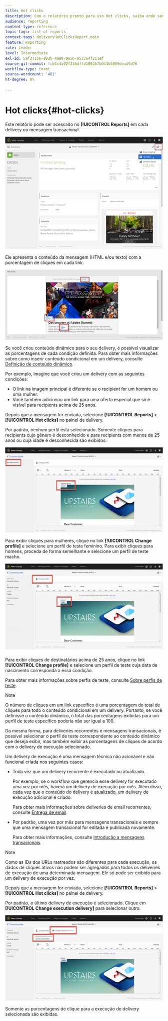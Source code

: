 ```yaml
---
title: Hot clicks
description: Com o relatório pronto para uso Hot clicks, saiba onde seu cliente clicou em seu delivery.
audience: reporting
content-type: reference
topic-tags: list-of-reports
context-tags: deliveryHotClicksReport,main
feature: Reporting
role: Leader
level: Intermediate
exl-id: 5af37156-e93b-4ae9-9856-053364f211ef
source-git-commit: fcb5c4a92f23bdffd1082b7b044b5859dead9d70
workflow-type: tm+mt
source-wordcount: '481'
ht-degree: 0%

---
```


# Hot clicks{#hot-clicks}

Este relatório pode ser acessado no **[!UICONTROL Reports]** em cada delivery ou mensagem transacional.

![](assets/delivery_reports_hot-clicks_4.png)

Ele apresenta o conteúdo da mensagem (HTML e/ou texto) com a porcentagem de cliques em cada link.

![](assets/delivery_reports_10.png)

Se você criou conteúdo dinâmico para o seu delivery, é possível visualizar as porcentagens de cada condição definida. Para obter mais informações sobre como inserir conteúdo condicional em um delivery, consulte [Definição de conteúdo dinâmico](../../designing/using/personalization.md#defining-dynamic-content-in-an-email).

Por exemplo, imagine que você criou um delivery com as seguintes condições:

* O link na imagem principal é diferente se o recipient for um homem ou uma mulher.
* Você também adicionou um link para uma oferta especial que só é visível para recipients acima de 25 anos.

Depois que a mensagem for enviada, selecione **[!UICONTROL Reports]** > **[!UICONTROL Hot clicks]** no painel de delivery.

Por padrão, nenhum perfil está selecionado. Somente cliques para recipients cujo gênero é desconhecido e para recipients com menos de 25 anos ou cuja idade é desconhecida são exibidos.

![](assets/delivery_reports_hot-clicks_1.png)

Para exibir cliques para mulheres, clique no link **[!UICONTROL Change profile]** e selecione um perfil de teste feminino. Para exibir cliques para homens, proceda de forma semelhante e selecione um perfil de teste macho.

![](assets/delivery_reports_hot-clicks_2.png)

Para exibir cliques de destinatários acima de 25 anos, clique no link **[!UICONTROL Change profile]** e selecione um perfil de teste cuja data de nascimento corresponda a essa condição.

Para obter mais informações sobre perfis de teste, consulte [Sobre perfis de teste](../../audiences/using/managing-test-profiles.md).

>[!NOTE]
>
>O número de cliques em um link específico é uma porcentagem do total de cliques para todo o conteúdo condicional em um delivery. Portanto, se você definisse o conteúdo dinâmico, o total das porcentagens exibidas para um perfil de teste específico poderia não ser igual a 100.

Da mesma forma, para deliveries recorrentes e mensagens transacionais, é possível selecionar o perfil de teste correspondente ao conteúdo dinâmico que deseja exibir, mas também exibir as porcentagens de cliques de acordo com o delivery de execução selecionado.

Um delivery de execução é uma mensagem técnica não acionável e não funcional criada nos seguintes casos:

* Toda vez que um delivery recorrente é executado ou atualizado.

  Por exemplo, se o workflow que gerencia esse delivery for executado uma vez por mês, haverá um delivery de execução por mês. Além disso, cada vez que o conteúdo do delivery é atualizado, um delivery de execução adicional é criado.

  Para obter mais informações sobre deliveries de email recorrentes, consulte [Entrega de email](../../automating/using/email-delivery.md).

* Por padrão, uma vez por mês para mensagens transacionais e sempre que uma mensagem transacional for editada e publicada novamente.

  Para obter mais informações, consulte [Introdução a mensagens transacionais](../../channels/using/getting-started-with-transactional-msg.md).

>[!NOTE]
>
>Como as IDs dos URLs rastreados são diferentes para cada execução, os dados de cliques ativos não podem ser agregados para todos os deliveries de execução de uma determinada mensagem. Ele só pode ser exibido para um delivery de execução por vez.

Depois que a mensagem for enviada, selecione **[!UICONTROL Reports]** > **[!UICONTROL Hot clicks]** no painel de delivery.

Por padrão, o último delivery de execução é selecionado. Clique em **[!UICONTROL Change execution delivery]** para selecionar outro.

![](assets/delivery_reports_hot-clicks_3.png)

Somente as porcentagens de clique para a execução de delivery selecionada são exibidas.
